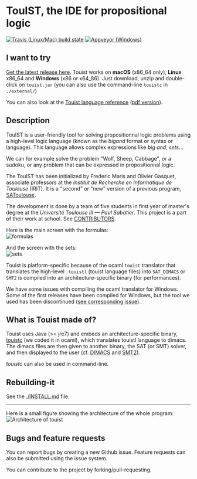 TouIST, the IDE for propositional logic
=======================================

[![Travis (Linux/Mac) build state](https://travis-ci.org/touist/touist.svg?branch=master)](https://travis-ci.org/touist/touist)
[![Appveyor (Windows)](https://ci.appveyor.com/api/projects/status/rayupfflmut8xbe0?svg=true)](https://ci.appveyor.com/project/maelvalais/touist-kila4)

## I want to try
[Get the latest release here](https://github.com/touist/touist/releases). Touist works on **macOS** (x86_64 only), **Linux** x86\_64 and **Windows** (x86 or x64\_86). Just download, unzip and double-click on `touist.jar` (you can also use the command-line `touistc` in `./external/`)

You can also look at the [Touist language reference](http://touist.github.io/reference-manual.html) ([pdf version](http://touist.github.io/reference-manual.pdf)).

## Description

TouIST is a user-friendly tool for solving propositionnal logic problems using a high-level logic language (known as the _bigand_ format or syntax or language). This language allows complex expressions like _big and_, _sets_...

We can for example solve the problem "Wolf, Sheep, Cabbage", or a sudoku, or any problem that can be expressed in propositionnal logic.

The TouIST has been initialized by Frederic Maris and Olivier Gasquet, associate professors at the _Institut de Recherche en Informatique de Toulouse_ (IRIT). It is a "second" or "new" version of a previous program, [SAToulouse](http://www.irit.fr/satoulouse/).

The development is done by a team of five students in first year of master's degree at the _Université Toulouse III — Paul Sabatier_. This project is a part of their work at school. See [CONTRIBUTORS](https://github.com/touist/touist/blob/master/CONTRIBUTORS.md).

Here is the main screen with the formulas:  
![formulas](https://cloud.githubusercontent.com/assets/2195781/13850422/185bcf66-ec5a-11e5-9fee-59b5c2ae38b7.png)

And the screen with the sets:  
![sets](https://cloud.githubusercontent.com/assets/2195781/13850431/20162d82-ec5a-11e5-884a-e8b6aaafe416.png)

Touist is platform-specific because of the ocaml `touist` translator that translates the high-level `.touistl` (touist language files) into `SAT_DIMACS` or `SMT2` is compiled into an architecture-specific binary (for performances).

We have some issues with compiling the ocaml translator for Windows. Some of the first releases have been compiled for Windows, but the tool we used has been discontinued ([see corresponding issue](https://github.com/touist/touist/issues/5)).


## What is Touist made of?
Touist uses Java (>= jre7) and embeds an architecture-specific binary, [touistc](https://github.com/touist/touist/tree/master) (we coded it in ocaml), which translates touistl language to dimacs. The dimacs files are then given to another binary, the SAT (or SMT) solver, and then displayed to the user (cf. [DIMACS](http://www.satcompetition.org/2009/format-benchmarks2009.html) and [SMT2](http://smtlib.github.io/jSMTLIB/SMTLIBTutorial.pdf)).

_touistc_ can also be used in command-line.


## Rebuilding-it
See the [./INSTALL.md](https://github.com/touist/touist/blob/master/INSTALL.md) file.

------------
Here is a small figure showing the architecture of the whole program:   
![Architecture of touist](https://cloud.githubusercontent.com/assets/2195781/7631517/94c276e0-fa43-11e4-9a5c-351b84c2d1e1.png)

## Bugs and feature requests
You can report bugs by creating a new Github issue. Feature requests can also be submitted using the issue system.  

You can contribute to the project by forking/pull-requesting.


